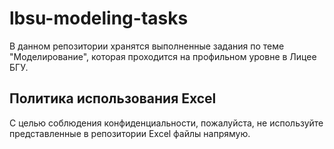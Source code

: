 # lbsu-modeling-tasks
В данном репозитории хранятся выполненные задания по теме "Моделирование", которая проходится на профильном уровне в Лицее БГУ.

## Политика использования Excel

С целью соблюдения конфиденциальности, пожалуйста, не используйте представленные в репозитории Excel файлы напрямую.
